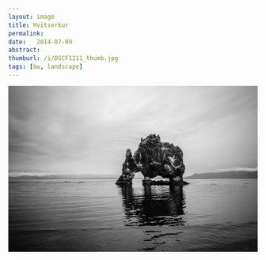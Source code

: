 ```yaml
---
layout: image
title: Hvitserkur
permalink: 
date:   2014-07-09
abstract: 
thumburl: /i/DSCF1211_thumb.jpg
tags: [bw, landscape]
---
```

![](/i/DSCF1211.jpg)

